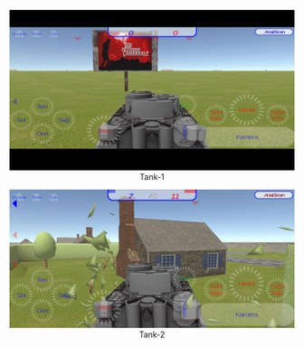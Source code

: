 
<p align="center">
  <img  src="https://github.com/okansungur/android/blob/main/tank/t2.png"><br/>
  Tank-1
</p>


<p align="center">
  <img  src="https://github.com/okansungur/android/blob/main/tank/Screenshot_20190414-205924_TankO.jpg"><br/>
  Tank-2
</p>
